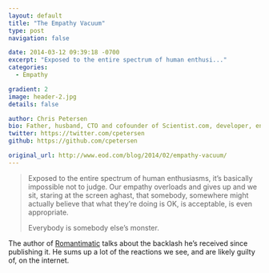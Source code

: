 ```yaml
---
layout: default
title: "The Empathy Vacuum"
type: post
navigation: false

date: 2014-03-12 09:39:18 -0700
excerpt: "Exposed to the entire spectrum of human enthusi..."
categories:
  - Empathy

gradient: 2
image: header-2.jpg
details: false

author: Chris Petersen
bio: Father, husband, CTO and cofounder of Scientist.com, developer, entrepreneur and technologist.
twitter: https://twitter.com/cpetersen
github: https://github.com/cpetersen

original_url: http://www.eod.com/blog/2014/02/empathy-vacuum/
---
```





 >  Exposed to the entire spectrum of human enthusiasms, it’s basically impossible not to judge. Our empathy overloads and gives up and we sit, staring at the screen aghast, that somebody, somewhere might actually believe that what they’re doing is OK, is acceptable, is even appropriate. 
 > 
 >  Everybody is somebody else’s monster. 

 The author of   [Romantimatic](http://romantimatic.com)   talks about the backlash he’s received since publishing it. He sums up a lot of the reactions we see, and are likely guilty of, on the internet. 

